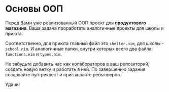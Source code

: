 # Основы ООП

Перед Вами уже реализованный ООП проект для __продуктового магазина__. Ваша задача проработать аналогичные проекты для школы и приюта.

Соответственно, для приюта главный файл это `shelter.nim`, для школы - `school.nim`. И аналогичные папки, внутри которых всего два файла: `functions.nim` и `types.nim`.

Не забудьте добавить нас как колабораторов в ваш репозиторий, создать новую ветку и работать в ней. По завершению задания создавайте пул-реквест и приглашайте ревьюверов.

Удачи!